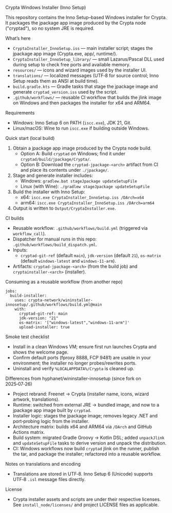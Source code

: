 Crypta Windows Installer (Inno Setup)

This repository contains the Inno Setup–based Windows installer for Crypta. It packages the jpackage app image produced by the Crypta node ("cryptad"), so no system JRE is required.

What’s here
- `CryptaInstaller_InnoSetup.iss` — main installer script; stages the jpackage app image (Crypta.exe, app/, runtime/).
- `CryptaInstaller_InnoSetup_library/` — small Lazarus/Pascal DLL used during setup to check free ports and available memory.
- `resources/` — icons and wizard images used by the installer UI.
- `translations/` — localized messages (UTF‑8 for source control; Inno Setup reads them as ANSI at build time).
- `build.gradle.kts` — Gradle tasks that stage the jpackage image and generate `cryptad_version.iss` used by the script.
- `.github/workflows/` — reusable CI workflow that builds the jlink image on Windows and then packages the installer for x64 and ARM64.

Requirements
- Windows: Inno Setup 6 on PATH (`iscc.exe`), JDK 21, Git.
- Linux/macOS: Wine to run `iscc.exe` if building outside Windows.

Quick start (local build)
1) Obtain a jpackage app image produced by the Crypta node build.
   - Option A: Build `cryptad` on Windows; find it under `cryptad/build/jpackage/Crypta/`.
   - Option B: Download the `cryptad-jpackage-<arch>` artifact from CI and place its contents under `./jpackage/`.
2) Stage and generate installer includes:
   - Windows: `gradlew.bat stageJpackage updateSetupFile`
   - Linux (with Wine): `./gradlew stageJpackage updateSetupFile`
3) Build the installer with Inno Setup:
   - x64:   `iscc.exe CryptaInstaller_InnoSetup.iss /DArch=x64`
   - arm64: `iscc.exe CryptaInstaller_InnoSetup.iss /DArch=arm64`
4) Output is written to `Output/CryptaInstaller.exe`.

CI builds
- Reusable workflow: `.github/workflows/build.yml` (triggered via `workflow_call`).
- Dispatcher for manual runs in this repo: `.github/workflows/build_dispatch.yml`.
- Inputs:
  - `cryptad-git-ref` (default `main`), `jdk-version` (default `21`), `os-matrix` (default `windows-latest` and `windows-11-arm`).
- Artifacts: `cryptad-jpackage-<arch>` (from the build job) and `cryptainstaller-<arch>` (installer).

Consuming as a reusable workflow (from another repo)
```
jobs:
  build-installer:
    uses: crypta-network/wininstaller-innosetup/.github/workflows/build.yml@main
    with:
      cryptad-git-ref: main
      jdk-version: "21"
      os-matrix: '["windows-latest","windows-11-arm"]'
      upload-installer: true
```

Smoke test checklist
- Install in a clean Windows VM; ensure first run launches Crypta and shows the welcome page.
- Confirm default ports (fproxy 8888, FCP 9481) are usable in your environment; the installer no longer probes/rewrites ports.
- Uninstall and verify `%LOCALAPPDATA%/Crypta` is cleaned up.

Differences from hyphanet/wininstaller-innosetup (since fork on 2025‑07‑26)
- Project rebrand: Freenet → Crypta (installer name, icons, wizard artwork, translations).
- Runtime: switched from external JRE → bundled image, and now to a jpackage app image built by `cryptad`.
- Installer logic: stages the jpackage image; removes legacy .NET and port‑probing logic from the installer.
- Architecture matrix: builds x64 and ARM64 via `/DArch` and GitHub Actions matrix.
- Build system: migrated Gradle Groovy → Kotlin DSL; added `unpackJlink` and `updateSetupFile` tasks to derive version and unpack the distribution.
- CI: Windows workflows now build `cryptad` jlink on the runner, publish the tar, and package the installer; refactored into a reusable workflow.

Notes on translations and encoding
- Translations are stored in UTF‑8. Inno Setup 6 (Unicode) supports UTF‑8 `.isl` message files directly.

License
- Crypta installer assets and scripts are under their respective licenses. See `install_node/licenses/` and project LICENSE files as applicable.

